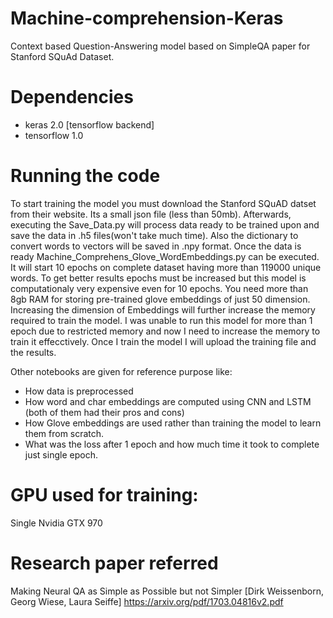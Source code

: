 # Machine-comprehension-Keras
Context based Question-Answering model based on SimpleQA paper for Stanford SQuAd Dataset.

# Dependencies
- keras 2.0 [tensorflow backend]
- tensorflow 1.0

# Running the code
To start training the model you must download the Stanford SQuAD datset from their website. Its a small json file (less than 50mb). Afterwards, executing the Save_Data.py will process data ready to be trained upon and save the data in .h5 files(won't take much time). Also the dictionary to convert words to vectors will be saved in .npy format. Once the data is ready Machine_Comprehens_Glove_WordEmbeddings.py can be executed. It will start 10 epochs on complete dataset having more than 119000 unique words. To get better results epochs must be increased but this model is computationaly very expensive even for 10 epochs. You need more than 8gb RAM for storing pre-trained glove embeddings of just 50 dimension. Increasing the dimension of Embeddings will further increase the memory required to train the model. I was unable to run this model for more than 1 epoch due to restricted memory and now I need to increase the memory to train it effecctively. Once I train the model I will upload the training file and the results.

Other notebooks are given for reference purpose like:
- How data is preprocessed
- How word and char embeddings are computed using CNN and LSTM (both of them had their pros and cons)
- How Glove embeddings are used rather than training the model to learn them from scratch.
- What was the loss after 1 epoch and how much time it took to complete just single epoch.

# GPU used for training:
Single Nvidia GTX 970

# Research paper referred
Making Neural QA as Simple as Possible but not Simpler
[Dirk Weissenborn, Georg Wiese, Laura Seiffe]
https://arxiv.org/pdf/1703.04816v2.pdf
